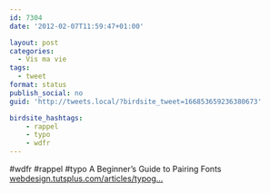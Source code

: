 ```yaml
---
id: 7304
date: '2012-02-07T11:59:47+01:00'

layout: post
categories:
  - Vis ma vie
tags:
  - tweet
format: status
publish_social: no
guid: 'http://tweets.local/?birdsite_tweet=166853659236380673'

birdsite_hashtags:
    - rappel
    - typo
    - wdfr
---
```


\#wdfr #rappel #typo A Beginner’s Guide to Pairing Fonts [webdesign.tutsplus.com/articles/typog…](http://webdesign.tutsplus.com/articles/typography-articles/a-beginners-guide-to-pairing-fonts/)